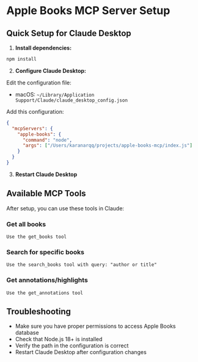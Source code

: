 # Apple Books MCP Server Setup

## Quick Setup for Claude Desktop

1. **Install dependencies:**

```bash
npm install
```

2. **Configure Claude Desktop:**

Edit the configuration file:

- macOS: `~/Library/Application Support/Claude/claude_desktop_config.json`

Add this configuration:

```json
{
  "mcpServers": {
    "apple-books": {
      "command": "node",
      "args": ["/Users/karanarqq/projects/apple-books-mcp/index.js"]
    }
  }
}
```

3. **Restart Claude Desktop**

## Available MCP Tools

After setup, you can use these tools in Claude:

### Get all books

```
Use the get_books tool
```

### Search for specific books

```
Use the search_books tool with query: "author or title"
```

### Get annotations/highlights

```
Use the get_annotations tool
```


## Troubleshooting

- Make sure you have proper permissions to access Apple Books database
- Check that Node.js 18+ is installed
- Verify the path in the configuration is correct
- Restart Claude Desktop after configuration changes
